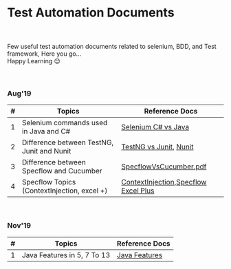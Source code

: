 # Test Automation Documents
<br><br>
Few useful test automation documents related to selenium, BDD, and Test framework, Here you go...<br>
Happy Learning 😊 <br>
<br><br>

### Aug'19 <br>

#|Topics  | Reference Docs
--|------------ | -------------
1|Selenium commands used in Java and C#| [Selenium C# vs Java](https://github.com/rajadhiRajacom/QATest/blob/master/Selenium-C%23-Java_Version.pdf)
2| Difference between TestNG, Junit and Nunit | [TestNG vs Junit](https://github.com/rajadhiRajacom/DevTest/blob/master/Test%20Framewor_TestNG-JUnit.pdf), [Nunit](https://github.com/rajadhiRajacom/QATest/blob/master/Test%20Framewor_NUnit.pdf)
3| Difference between Specflow and Cucumber | [SpecflowVsCucumber.pdf](https://github.com/rajadhiRajacom/QATest/blob/master/BDD-Specflow_VS_Cucumber.pdf)
4|Specflow Topics (ContextInjection, excel +) |[ContextInjection](https://github.com/rajadhiRajacom/QATest/blob/master/Context_Injection_Specflow.pdf),[Specflow Excel Plus](https://github.com/rajadhiRajacom/QATest/blob/master/Specflow_Excel_Plus.pdf)

<br>

### Nov'19 <br>
#|Topics  | Reference Docs
--|------------ | -------------
1|Java Features in 5, 7 To 13 |[ Java Features](https://github.com/rajadhiRajacom/DevTest/blob/master/Java_Features.pdf)
